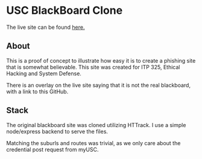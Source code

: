 # USC BlackBoard Clone

The live site can be found <a href="https://blackboardusc.com">here.</a>

## About

This is a proof of concept to illustrate how easy it is to create a phishing site that is somewhat believable. This site was created for ITP 325, Ethical Hacking and System Defense.

There is an overlay on the live site saying that it is not the real blackboard, with a link to this GitHub. 

## Stack

The original blackboard site was cloned utilizing HTTrack. I use a simple node/express backend to serve the files. 

Matching the suburls and routes was trivial, as we only care about the credential post request from myUSC. 